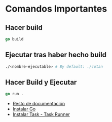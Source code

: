 # Comandos Importantes

## Hacer build

```go
go build
```

## Ejecutar tras haber hecho build

```bash
./<nombre-ejecutable> # By default: ./cotan
```

## Hacer Build y Ejecutar

```go
go run .
```

- [Resto de documentación](./docs/README.md)
- [Instalar Go](https://go.dev/doc/install)
- [Instalar Task - Task Runner](https://taskfile.dev/installation/)